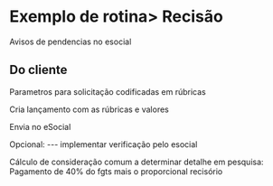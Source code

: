 # Exemplo de rotina> Recisão


Avisos de pendencias no esocial

## Do cliente
Parametros para solicitação codificadas em rúbricas

Cria lançamento com as rúbricas e valores

Envia no eSocial

Opcional: --- implementar verificação pelo esocial

Cálculo de consideração comum a determinar detalhe em pesquisa: Pagamento de 40% do fgts mais o proporcional recisório
